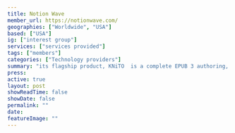 ```yaml
---
title: Notion Wave
member_url: https://notionwave.com/
geographies: ["Worldwide", "USA"]
based: ["USA"]
ig: ["interest group"] 
services: ["services provided"] 
tags: ["members"]
categories: ["Technology providers"]
summary: "its flagship product, KNiTO  is a complete EPUB 3 authoring, publishing, sales, and reader solution. KNiTO Store is a dedicated EPUB 3 book shop."
press:
active: true
layout: post
showReadTime: false
showDate: false
permalink: ""
date: 
featureImage: ""
---
```

